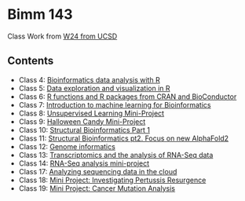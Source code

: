 # Bimm 143

Class Work from [W24 from UCSD](https://github.com/agabrelian/bimm143/blob/main/Class07.qmd)

## Contents

- Class 4: [Bioinformatics data analysis with R](https://github.com/agabrelian/bimm143/blob/main/class04.pdf)
- Class 5: [Data exploration and visualization in R](https://github.com/agabrelian/bimm143/blob/main/Lab%205.pdf)
- Class 6: [R functions and R packages from CRAN and BioConductor](https://github.com/agabrelian/bimm143/blob/main/Lab%206.pdf)
- Class 7: [Introduction to machine learning for Bioinformatics](https://github.com/agabrelian/bimm143/blob/main/Class07.pdf)
- Class 8: [Unsupervised Learning Mini-Project](https://github.com/agabrelian/bimm143/blob/main/Class08MiniProject.pdf)
- Class 9: [Halloween Candy Mini-Project](https://github.com/agabrelian/bimm143/blob/main/Class-9-Halloween-Mini-Project.pdf)
- Class 10: [Structural Bioinformatics Part 1](https://github.com/agabrelian/bimm143/blob/main/Class-10-Structural-BioInfo.pdf)
- Class 11: [Structural Bioinformatics pt2. Focus on new AlphaFold2](https://github.com/agabrelian/bimm143/blob/main/Class-11-Structural-BioInfo-pt-2.pdf)
- Class 12: [Genome informatics](https://github.com/agabrelian/bimm143/blob/main/Class-12.pdf)
- Class 13: [Transcriptomics and the analysis of RNA-Seq data](https://github.com/agabrelian/bimm143/blob/main/Class-13.pdf)
- Class 14: [RNA-Seq analysis mini-project](https://github.com/agabrelian/bimm143/blob/main/Class-14-Pathway-Analysis-lab.pdf)
- Class 17: [Analyzing sequencing data in the cloud](https://github.com/agabrelian/bimm143/blob/main/Class17.pdf)
- Class 18: [Mini Project: Investigating Pertussis Resurgence](https://github.com/agabrelian/bimm143/blob/main/Lab-18.pdf)
- Class 19: [Mini Project: Cancer Mutation Analysis](https://github.com/agabrelian/bimm143/blob/main/lab19.pdf)
